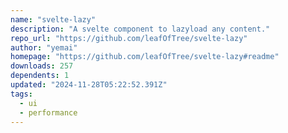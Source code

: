 ```yaml
---
name: "svelte-lazy"
description: "A svelte component to lazyload any content."
repo_url: "https://github.com/leafOfTree/svelte-lazy"
author: "yemai"
homepage: "https://github.com/leafOfTree/svelte-lazy#readme"
downloads: 257
dependents: 1
updated: "2024-11-28T05:22:52.391Z"
tags: 
  - ui
  - performance
---
```

